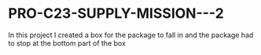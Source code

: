 # PRO-C23-SUPPLY-MISSION---2
In this project I created a box for the package to fall in and the package had to stop at the bottom part of the box
